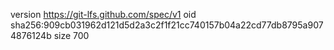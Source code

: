 version https://git-lfs.github.com/spec/v1
oid sha256:909cb031962d121d5d2a3c2f1f21cc740157b04a22cd77db8795a9074876124b
size 700
